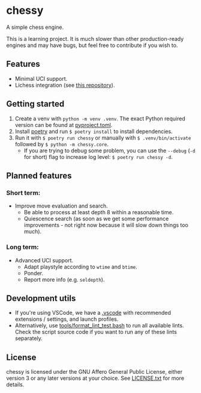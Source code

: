 # chessy
A simple chess engine.

This is a learning project. It is much slower than other production-ready engines and may have bugs, but
feel free to contribute if you wish to.

## Features

- Minimal UCI support.
- Lichess integration (see [this repository](https://github.com/Guilherme-Vasconcelos/lichess-bot)).

## Getting started
1. Create a venv with `python -m venv .venv`. The exact Python required version can be found at
[pyproject.toml](./pyproject.toml).
2. Install [poetry](https://python-poetry.org/) and run `$ poetry install` to install dependencies.
3. Run it with `$ poetry run chessy` or manually with `$ .venv/bin/activate` followed by `$ python -m chessy.core`.
    - If you are trying to debug some problem, you can use the `--debug` (`-d` for short) flag to increase log level: `$ poetry run chessy -d`.

## Planned features

### Short term:

- Improve move evaluation and search.
    - Be able to process at least depth 8 within a reasonable time.
    - Quiescence search (as soon as we get some performance improvements - not right now because it will slow down things too much).

### Long term:

- Advanced UCI support.
    - Adapt playstyle according to `wtime` and `btime`.
    - Ponder.
    - Report more info (e.g. `seldepth`).

## Development utils
- If you're using VSCode, we have a [.vscode](./.vscode) with recommended extensions / settings,
and launch profiles.
- Alternatively, use [tools/format_lint_test.bash](./tools/format_lint_test.bash) to run all available lints.
Check the script source code if you want to run any of these lints separately.

## License
chessy is licensed under the GNU Affero General Public License, either version 3 or any later versions
at your choice. See [LICENSE.txt](./LICENSE.txt) for more details.
